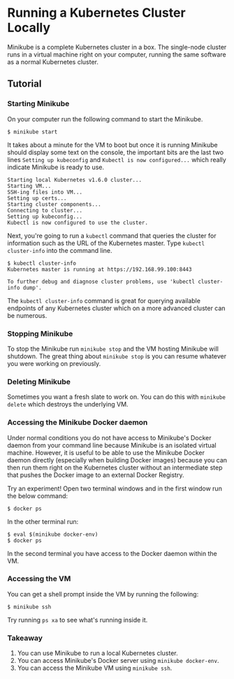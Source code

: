 # Running a Kubernetes Cluster Locally

Minikube is a complete Kubernetes cluster in a box. The single-node cluster runs in a virtual machine right on your computer, running the same software as a normal Kubernetes cluster.

## Tutorial

### Starting Minikube 

On your computer run the following command to start the Minikube.

```console
$ minikube start
```

It takes about a minute for the VM to boot but once it is running Minikube should display some text on the console, the important bits are the last two lines `Setting up kubeconfig` and `Kubectl is now configured...` which really indicate Minikube is ready to use.

```console
Starting local Kubernetes v1.6.0 cluster...
Starting VM...
SSH-ing files into VM...
Setting up certs...
Starting cluster components...
Connecting to cluster...
Setting up kubeconfig...
Kubectl is now configured to use the cluster.
```

Next, you're going to run a `kubectl` command that queries the cluster for information such as the URL of the Kubernetes master. Type `kubectl cluster-info` into the command line.

```console
$ kubectl cluster-info
Kubernetes master is running at https://192.168.99.100:8443

To further debug and diagnose cluster problems, use 'kubectl cluster-info dump'.
```

The `kubectl cluster-info` command is great for querying available endpoints of any Kubernetes cluster which on a more advanced cluster can be numerous.

### Stopping Minikube

To stop the Minikube run `minikube stop` and the VM hosting Minikube will shutdown. The great thing about `minikube stop` is you can resume whatever you were working on previously.

### Deleting Minikube

Sometimes you want a fresh slate to work on. You can do this with `minikube delete` which destroys the underlying VM.

### Accessing the Minikube Docker daemon

Under normal conditions you do not have access to Minikube's Docker daemon from your command line because Minikube is an isolated virtual machine.
However, it is useful to be able to use the Minikube Docker daemon directly (especially when building Docker images) because you can then run them right on the Kubernetes cluster without an intermediate step that pushes the Docker image to an external Docker Registry.

Try an experiment! Open two terminal windows and in the first window run the below command:

```console
$ docker ps
```

In the other terminal run:

```console
$ eval $(minikube docker-env)
$ docker ps
```

In the second terminal you have access to the Docker daemon within the VM.

### Accessing the VM

You can get a shell prompt inside the VM by running the following:

```console
$ minikube ssh
```

Try running `ps xa` to see what's running inside it.

### Takeaway

1. You can use Minikube to run a local Kubernetes cluster.
2. You can access Minikube's Docker server using `minikube docker-env`.
3. You can access the Minikube VM using `minikube ssh`.
